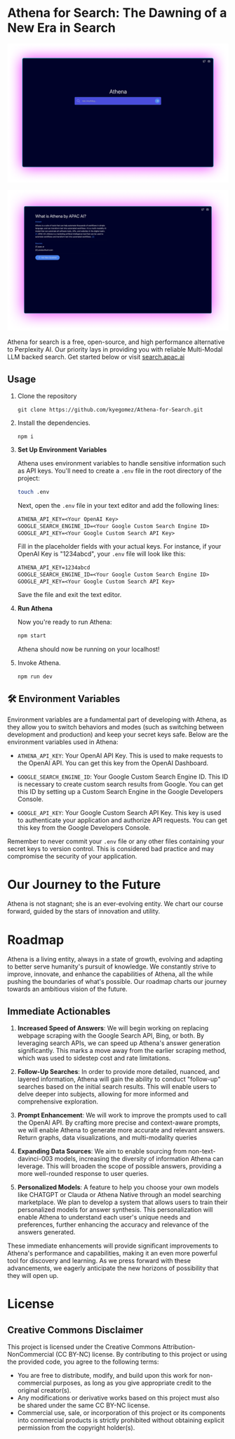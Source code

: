 # Athena for Search: The Dawning of a New Era in Search



![Athena For Search](public/athena-search-web.png)

![Athena for Search with Citations](public/athena-search-citations.png)

Athena for search is a free, open-source, and high performance alternative to Perplexity AI. Our priority lays in providing you with reliable Multi-Modal LLM backed search. Get started below or visit [search.apac.ai](https://search.apac.ai/)

## Usage
1. Clone the repository
    ```
    git clone https://github.com/kyegomez/Athena-for-Search.git
    ```
2. Install the dependencies.
    ```
    npm i
    ```

3. **Set Up Environment Variables**

   Athena uses environment variables to handle sensitive information such as API keys. You'll need to create a `.env` file in the root directory of the project:

   ```bash
   touch .env
   ```

   Next, open the `.env` file in your text editor and add the following lines:

   ```
   ATHENA_API_KEY=<Your OpenAI Key>
   GOOGLE_SEARCH_ENGINE_ID=<Your Google Custom Search Engine ID>
   GOOGLE_API_KEY=<Your Google Custom Search API Key>
   ```

   Fill in the placeholder fields with your actual keys. For instance, if your OpenAI Key is "1234abcd", your `.env` file will look like this:

   ```
   ATHENA_API_KEY=1234abcd
   GOOGLE_SEARCH_ENGINE_ID=<Your Google Custom Search Engine ID>
   GOOGLE_API_KEY=<Your Google Custom Search API Key>
   ```

   Save the file and exit the text editor.

4. **Run Athena**

   Now you're ready to run Athena:

   ```bash
   npm start
   ```

   Athena should now be running on your localhost!


4. Invoke Athena.
    ```
    npm run dev
    ```


## 🛠️ Environment Variables

Environment variables are a fundamental part of developing with Athena, as they allow you to switch behaviors and modes (such as switching between development and production) and keep your secret keys safe. Below are the environment variables used in Athena:

- `ATHENA_API_KEY`: Your OpenAI API Key. This is used to make requests to the OpenAI API. You can get this key from the OpenAI Dashboard.

- `GOOGLE_SEARCH_ENGINE_ID`: Your Google Custom Search Engine ID. This ID is necessary to create custom search results from Google. You can get this ID by setting up a Custom Search Engine in the Google Developers Console.

- `GOOGLE_API_KEY`: Your Google Custom Search API Key. This key is used to authenticate your application and authorize API requests. You can get this key from the Google Developers Console.

Remember to never commit your `.env` file or any other files containing your secret keys to version control. This is considered bad practice and may compromise the security of your application.

# Our Journey to the Future
Athena is not stagnant; she is an ever-evolving entity. We chart our course forward, guided by the stars of innovation and utility.

# Roadmap
Athena is a living entity, always in a state of growth, evolving and adapting to better serve humanity's pursuit of knowledge. We constantly strive to improve, innovate, and enhance the capabilities of Athena, all the while pushing the boundaries of what's possible. Our roadmap charts our journey towards an ambitious vision of the future. 

## Immediate Actionables

1. **Increased Speed of Answers**: We will begin working on replacing webpage scraping with the Google Search API, Bing, or both. By leveraging search APIs, we can speed up Athena's answer generation significantly. This marks a move away from the earlier scraping method, which was used to sidestep cost and rate limitations.  

2. **Follow-Up Searches**: In order to provide more detailed, nuanced, and layered information, Athena will gain the ability to conduct "follow-up" searches based on the initial search results. This will enable users to delve deeper into subjects, allowing for more informed and comprehensive exploration.

3. **Prompt Enhancement**: We will work to improve the prompts used to call the OpenAI API. By crafting more precise and context-aware prompts, we will enable Athena to generate more accurate and relevant answers. Return graphs, data visualizations, and multi-modality queries

4. **Expanding Data Sources**: We aim to enable sourcing from non-text-davinci-003 models, increasing the diversity of information Athena can leverage. This will broaden the scope of possible answers, providing a more well-rounded response to user queries.

5. **Personalized Models**: A feature to help you choose your own models like CHATGPT or Clauda or Athena Native through an model searching marketplace. We plan to develop a system that allows users to train their personalized models for answer synthesis. This personalization will enable Athena to understand each user's unique needs and preferences, further enhancing the accuracy and relevance of the answers generated.

These immediate enhancements will provide significant improvements to Athena's performance and capabilities, making it an even more powerful tool for discovery and learning. As we press forward with these advancements, we eagerly anticipate the new horizons of possibility that they will open up.



# License 

## Creative Commons Disclaimer

This project is licensed under the Creative Commons Attribution-NonCommercial (CC BY-NC) license. By contributing to this project or using the provided code, you agree to the following terms:

- You are free to distribute, modify, and build upon this work for non-commercial purposes, as long as you give appropriate credit to the original creator(s).
- Any modifications or derivative works based on this project must also be shared under the same CC BY-NC license.
- Commercial use, sale, or incorporation of this project or its components into commercial products is strictly prohibited without obtaining explicit permission from the copyright holder(s).
